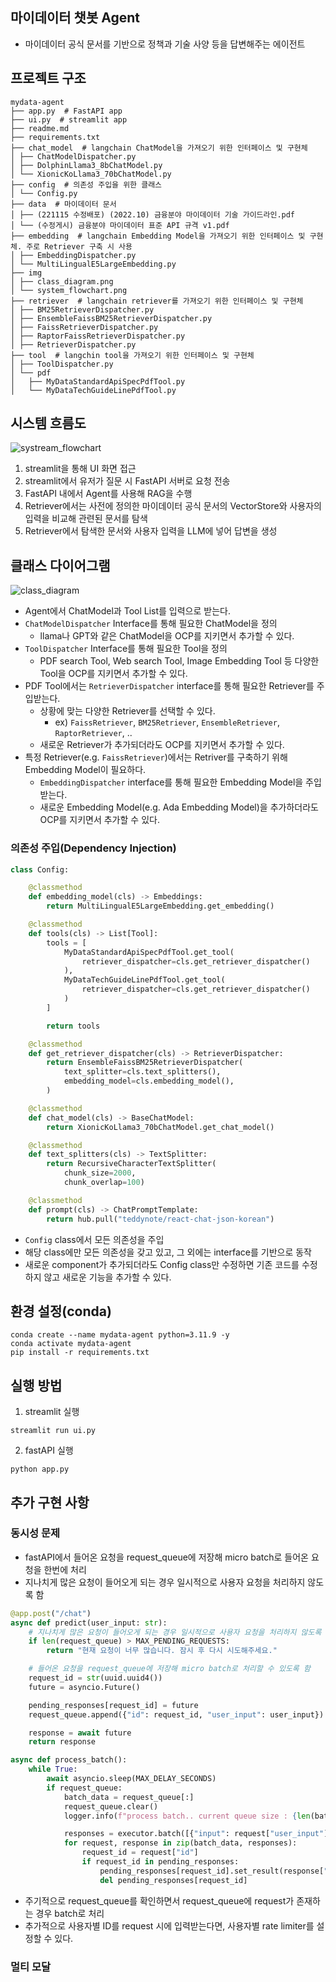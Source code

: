 ## 마이데이터 챗봇 Agent

- 마이데이터 공식 문서를 기반으로 정책과 기술 사양 등을 답변해주는 에이전트

## 프로젝트 구조

```text
mydata-agent
├── app.py  # FastAPI app
├── ui.py  # streamlit app
├── readme.md
├── requirements.txt
├── chat_model  # langchain ChatModel을 가져오기 위한 인터페이스 및 구현체
│ ├── ChatModelDispatcher.py
│ ├── DolphinLlama3_8bChatModel.py
│ └── XionicKoLlama3_70bChatModel.py
├── config  # 의존성 주입을 위한 클래스
│ └── Config.py
├── data  # 마이데이터 문서
│ ├── (221115 수정배포) (2022.10) 금융분야 마이데이터 기술 가이드라인.pdf
│ └── (수정게시) 금융분야 마이데이터 표준 API 규격 v1.pdf
├── embedding  # langchain Embedding Model을 가져오기 위한 인터페이스 및 구현체. 주로 Retriever 구축 시 사용
│ ├── EmbeddingDispatcher.py
│ └── MultiLingualE5LargeEmbedding.py
├── img
│ ├── class_diagram.png
│ └── system_flowchart.png
├── retriever  # langchain retriever를 가져오기 위한 인터페이스 및 구현체
│ ├── BM25RetrieverDispatcher.py
│ ├── EnsembleFaissBM25RetrieverDispatcher.py
│ ├── FaissRetrieverDispatcher.py
│ ├── RaptorFaissRetrieverDispatcher.py
│ ├── RetrieverDispatcher.py
├── tool  # langchin tool을 가져오기 위한 인터페이스 및 구현체
│ ├── ToolDispatcher.py
│ └── pdf
│   ├── MyDataStandardApiSpecPdfTool.py
│   └── MyDataTechGuideLinePdfTool.py
```

## 시스템 흐름도

![systream_flowchart](img/system_flowchart.png)

1. streamlit을 통해 UI 화면 접근
2. streamlit에서 유저가 질문 시 FastAPI 서버로 요청 전송
3. FastAPI 내에서 Agent를 사용해 RAG을 수행
4. Retriever에서는 사전에 정의한 마이데이터 공식 문서의 VectorStore와 사용자의 입력을 비교해 관련된 문서를 탐색
5. Retriever에서 탐색한 문서와 사용자 입력을 LLM에 넣어 답변을 생성

## 클래스 다이어그램

![class_diagram](img/class_diagram.png)

- Agent에서 ChatModel과 Tool List를 입력으로 받는다.
- `ChatModelDispatcher` Interface를 통해 필요한 ChatModel을 정의
    - llama나 GPT와 같은 ChatModel을 OCP를 지키면서 추가할 수 있다.
- `ToolDispatcher` Interface를 통해 필요한 Tool을 정의
    - PDF search Tool, Web search Tool, Image Embedding Tool 등 다양한 Tool을 OCP를 지키면서 추가할 수 있다.
- PDF Tool에서는 `RetrieverDispatcher` interface를 통해 필요한 Retriever를 주입받는다.
    - 상황에 맞는 다양한 Retriever를 선택할 수 있다.
        - ex) `FaissRetriever`, `BM25Retriever`, `EnsembleRetriever`, `RaptorRetriever`, ..
    - 새로운 Retriever가 추가되더라도 OCP를 지키면서 추가할 수 있다.
- 특정 Retriever(e.g. `FaissRetriever`)에서는 Retriver를 구축하기 위해 Embedding Model이 필요하다.
    - `EmbeddingDispatcher` interface를 통해 필요한 Embedding Model을 주입받는다.
    - 새로운 Embedding Model(e.g. Ada Embedding Model)을 추가하더라도 OCP를 지키면서 추가할 수 있다.

### 의존성 주입(Dependency Injection)

```python
class Config:

    @classmethod
    def embedding_model(cls) -> Embeddings:
        return MultiLingualE5LargeEmbedding.get_embedding()

    @classmethod
    def tools(cls) -> List[Tool]:
        tools = [
            MyDataStandardApiSpecPdfTool.get_tool(
                retriever_dispatcher=cls.get_retriever_dispatcher()
            ),
            MyDataTechGuideLinePdfTool.get_tool(
                retriever_dispatcher=cls.get_retriever_dispatcher()
            )
        ]

        return tools

    @classmethod
    def get_retriever_dispatcher(cls) -> RetrieverDispatcher:
        return EnsembleFaissBM25RetrieverDispatcher(
            text_splitter=cls.text_splitters(),
            embedding_model=cls.embedding_model(),
        )

    @classmethod
    def chat_model(cls) -> BaseChatModel:
        return XionicKoLlama3_70bChatModel.get_chat_model()

    @classmethod
    def text_splitters(cls) -> TextSplitter:
        return RecursiveCharacterTextSplitter(
            chunk_size=2000,
            chunk_overlap=100)

    @classmethod
    def prompt(cls) -> ChatPromptTemplate:
        return hub.pull("teddynote/react-chat-json-korean")
```

- `Config` class에서 모든 의존성을 주입
- 해당 class에만 모든 의존성을 갖고 있고, 그 외에는 interface를 기반으로 동작
- 새로운 component가 추가되더라도 Config class만 수정하면 기존 코드를 수정하지 않고 새로운 기능을 추가할 수 있다.

## 환경 설정(conda)

```shell
conda create --name mydata-agent python=3.11.9 -y
conda activate mydata-agent
pip install -r requirements.txt
```

## 실행 방법

1. streamlit 실행

```shell
streamlit run ui.py 
```

2. fastAPI 실행

```shell
python app.py
```

## 추가 구현 사항

### 동시성 문제

- fastAPI에서 들어온 요청을 request_queue에 저장해 micro batch로 들어온 요청을 한번에 처리
- 지나치게 많은 요청이 들어오게 되는 경우 일시적으로 사용자 요청을 처리하지 않도록 함

```python
@app.post("/chat")
async def predict(user_input: str):
    # 지나치게 많은 요청이 들어오게 되는 경우 일시적으로 사용자 요청을 처리하지 않도록 함
    if len(request_queue) > MAX_PENDING_REQUESTS:
        return "현재 요청이 너무 많습니다. 잠시 후 다시 시도해주세요."

    # 들어온 요청을 request_queue에 저장해 micro batch로 처리할 수 있도록 함
    request_id = str(uuid.uuid4())
    future = asyncio.Future()

    pending_responses[request_id] = future
    request_queue.append({"id": request_id, "user_input": user_input})

    response = await future
    return response
```

```python
async def process_batch():
    while True:
        await asyncio.sleep(MAX_DELAY_SECONDS)
        if request_queue:
            batch_data = request_queue[:]
            request_queue.clear()
            logger.info(f"process batch.. current queue size : {len(batch_data)}")

            responses = executor.batch([{"input": request["user_input"]} for request in batch_data])
            for request, response in zip(batch_data, responses):
                request_id = request["id"]
                if request_id in pending_responses:
                    pending_responses[request_id].set_result(response["output"])
                    del pending_responses[request_id]
```

- 주기적으로 request_queue를 확인하면서 request_queue에 request가 존재하는 경우 batch로 처리
- 추가적으로 사용자별 ID를 request 시에 입력받는다면, 사용자별 rate limiter를 설정할 수 있다.

### 멀티 모달



